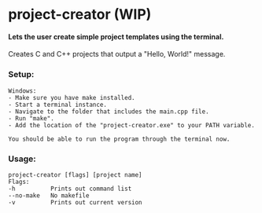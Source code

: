 # project-creator (WIP)

#### Lets the user create simple project templates using the terminal.

Creates C and C++ projects that output a "Hello, World!" message.

### Setup:
    Windows:
    - Make sure you have make installed.
    - Start a terminal instance.
    - Navigate to the folder that includes the main.cpp file.
    - Run "make".
    - Add the location of the "project-creator.exe" to your PATH variable.
    
    You should be able to run the program through the terminal now.

### Usage:
    project-creator [flags] [project name]
    Flags:
    -h          Prints out command list
    --no-make   No makefile
    -v          Prints out current version
    